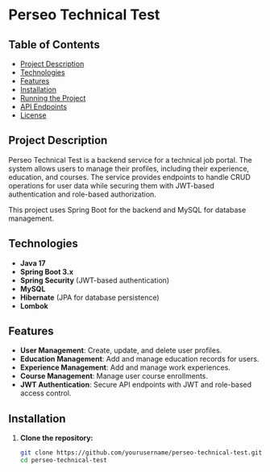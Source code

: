 # Perseo Technical Test

## Table of Contents
- [Project Description](#project-description)
- [Technologies](#technologies)
- [Features](#features)
- [Installation](#installation)
- [Running the Project](#running-the-project)
- [API Endpoints](#api-endpoints)
- [License](#license)

## Project Description
Perseo Technical Test is a backend service for a technical job portal. The system allows users to manage their profiles, including their experience, education, and courses. The service provides endpoints to handle CRUD operations for user data while securing them with JWT-based authentication and role-based authorization.

This project uses Spring Boot for the backend and MySQL for database management.

## Technologies
- **Java 17**
- **Spring Boot 3.x**
- **Spring Security** (JWT-based authentication)
- **MySQL**
- **Hibernate** (JPA for database persistence)
- **Lombok**

## Features
- **User Management**: Create, update, and delete user profiles.
- **Education Management**: Add and manage education records for users.
- **Experience Management**: Add and manage work experiences.
- **Course Management**: Manage user course enrollments.
- **JWT Authentication**: Secure API endpoints with JWT and role-based access control.

## Installation

1. **Clone the repository:**
   ```bash
   git clone https://github.com/yourusername/perseo-technical-test.git
   cd perseo-technical-test
